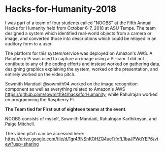 # Hacks-for-Humanity-2018

I was part of a team of four students called "NOOBS" at the Fifth Annual Hacks for Humanity held from October 6-7, 2018 at ASU Tempe. The team designed a system which identified real-world objects from a camera or image, and converted those into descriptions which could be relayed in an auditory form to a user.

The platform for this system/service was deployed on Amazon's AWS. A Raspberry Pi was used to capture an image using a Pi-cam. I did not contibute to any of the coding efforts and instead worked on gathering data, designing graphics explaining the system, worked on the presentation, and entirely worked on the video pitch.

Sowmith Mandadi @sowmith94 worked on the image recognition component as well as everything related to Amazon's AWS https://github.com/sowmith94/hacksforHumanity, while Rahulrajan worked on programming the Raspberry Pi. 

**The Team tied for First out of eighteen teams at the event.**

NOOBS consists of myself, Sowmith Mandadi, Rahulrajan Karthikeyan, and Paige Mitchell.

The video pitch can be accessed here: https://drive.google.com/file/d/1gr49NSnKOHZQ4ueTifofL1baJPWdYEP6/view?usp=sharing

